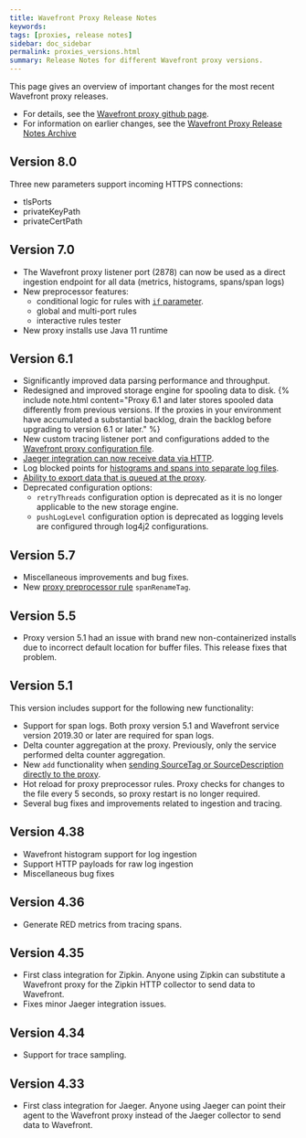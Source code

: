 ```yaml
---
title: Wavefront Proxy Release Notes
keywords:
tags: [proxies, release notes]
sidebar: doc_sidebar
permalink: proxies_versions.html
summary: Release Notes for different Wavefront proxy versions.
---
```

This page gives an overview of important changes for the most recent Wavefront proxy releases.

* For details, see the [Wavefront proxy github page](https://github.com/wavefrontHQ/java/releases).
* For information on earlier changes, see the [Wavefront Proxy Release Notes Archive](proxies_versions_archived.html)

## Version 8.0

Three new parameters support incoming HTTPS connections:
* tlsPorts
* privateKeyPath
* privateCertPath

## Version 7.0

- The Wavefront proxy listener port (2878) can now be used as a direct ingestion endpoint for all data (metrics, histograms, spans/span logs)
- New preprocessor features:
  * conditional logic for rules with [`if` parameter](proxies_preprocessor_rules.html#limit-when-a-rule-applies-if-operator).
  * global and multi-port rules
  * interactive rules tester
- New proxy installs use Java 11 runtime


## Version 6.1

- Significantly improved data parsing performance and throughput.
- Redesigned and improved storage engine for spooling data to disk.
  {% include note.html content="Proxy 6.1 and later stores spooled data differently from previous versions. If the proxies in your environment have accumulated a substantial backlog, drain the backlog before upgrading to version 6.1 or later." %}
- New custom tracing listener port and configurations added to the [Wavefront proxy configuration file](proxies_configuring.html).
- [Jaeger integration can now receive data via HTTP](proxies_configuring.html#traceJaegerHttpListenerPorts).
- Log blocked points for [histograms and spans into separate log files](proxies_configuring.html#logging).
- [Ability to export data that is queued at the proxy](proxies_installing.html#export-data-queued-at-the-proxy).
- Deprecated configuration options:
  - `retryThreads` configuration option is deprecated as it is no longer applicable to the new storage engine.
  - `pushLogLevel` configuration option is deprecated as logging levels are configured through log4j2 configurations.

## Version 5.7

- Miscellaneous improvements and bug fixes.
- New [proxy preprocessor rule](proxies_preprocessor_rules.html) `spanRenameTag`.

## Version 5.5

- Proxy version 5.1 had an issue with brand new non-containerized installs due to incorrect default location for buffer files. This release fixes that problem.

## Version 5.1

This version includes support for the following new functionality:

- Support for span logs. Both proxy version 5.1 and Wavefront service version 2019.30 or later are required for span logs.
- Delta counter aggregation at the proxy. Previously, only the service performed delta counter aggregation.
- New `add` functionality when [sending SourceTag or SourceDescription directly to the proxy](tags_overview.html#manage-sourcetag-and-sourcedescription-properties-at-the-proxy).
- Hot reload for proxy preprocessor rules. Proxy checks for changes to the file every 5 seconds, so proxy restart is no longer required.
- Several bug fixes and improvements related to ingestion and tracing.

## Version 4.38

* Wavefront histogram support for log ingestion
* Support HTTP payloads for raw log ingestion
* Miscellaneous bug fixes

## Version 4.36
* Generate RED metrics from tracing spans.

## Version 4.35
* First class integration for Zipkin. Anyone using Zipkin can substitute a Wavefront proxy for the Zipkin HTTP collector to send data to Wavefront.
* Fixes minor Jaeger integration issues.

## Version 4.34
* Support for trace sampling.

## Version 4.33
* First class integration for Jaeger. Anyone using Jaeger can point their agent to the Wavefront proxy instead of the Jaeger collector to send data to Wavefront.
